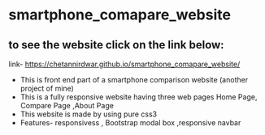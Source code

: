 # smartphone_comapare_website
## to see the website click on the link below:
 link- https://chetannirdwar.github.io/smartphone_comapare_website/
* This is front end part of a smartphone comparison website (another project of mine)
* This is a fully responsive website having three web pages Home Page, Compare Page ,About Page
* This website is made by using pure css3 
* Features- responsivess , Bootstrap modal box ,responsive navbar
